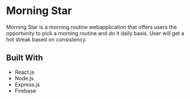 
# Morning Star
Morning Star is a morning routine webapplication that offers users the opportunity to pick a morning routine and do it daily basis. User will get a hot streak based on consistency.

## Built With
* React.js
* Node.js
* Express.js
* Firebase
